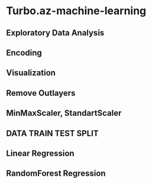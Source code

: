 # Turbo.az-machine-learning
 ## Exploratory Data Analysis
 ## Encoding
 ##  Visualization
 ## Remove Outlayers
 ## MinMaxScaler, StandartScaler
 ## DATA TRAIN TEST SPLIT
 ## Linear Regression
 ## RandomForest Regression

 
